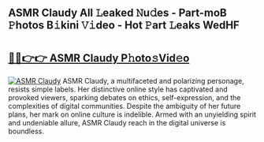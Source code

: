 ## ASMR Claudy All 𝙻eaked 𝙽u𝚍es - Part-moB 𝙿hotos B𝚒kini 𝚅𝚒deo - Hot 𝙿art 𝙻eaks WedHF

# <h2><a href="http://ld1thdv.urlbe.top/?page=ASMR+Claudy">🔗🔗👉👉 ASMR Claudy P𝚑oto𝚜Vid𝚎o</a></h2>

[![ASMR Claudy](https://i.imgur.com/eBuTRDB.gif)](http://ld1thdv.urlbe.top/?page=ASMR+Claudy)
ASMR Claudy, a multifaceted and polarizing personage, resists simple labels. Her distinctive online style has captivated and provoked viewers, sparking debates on ethics, self-expression, and the complexities of digital communities. Despite the ambiguity of her future plans, her mark on online culture is indelible. Armed with an unyielding spirit and undeniable allure, ASMR Claudy reach in the digital universe is boundless.
